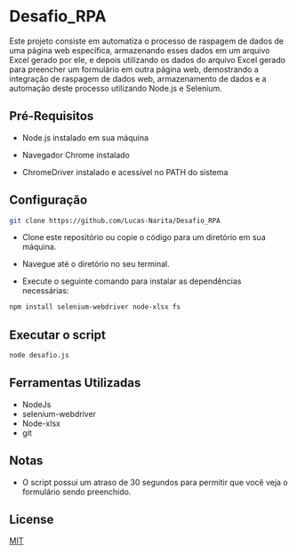 # Desafio_RPA

Este projeto consiste em automatiza o processo de raspagem de dados de uma página web específica, armazenando esses dados em um arquivo Excel gerado por ele, e depois utilizando os dados do arquivo Excel gerado para preencher um formulário em outra página web, demostrando a integração de raspagem de dados web, armazenamento de dados e a automação deste processo utilizando Node.js e Selenium.


## Pré-Requisitos

- Node.js instalado em sua máquina

- Navegador Chrome instalado

- ChromeDriver instalado e acessível no PATH do sistema

## Configuração
```bash
git clone https://github.com/Lucas-Narita/Desafio_RPA
```
- Clone este repositório ou copie o código para um diretório em sua máquina.

- Navegue até o diretório no seu terminal.

- Execute o seguinte comando para instalar as dependências necessárias:
```bash
npm install selenium-webdriver node-xlsx fs
```

## Executar o script
```bash
node desafio.js
```
## Ferramentas Utilizadas
- NodeJs
- selenium-webdriver
- Node-xlsx
- git
## Notas

- O script possui um atraso de 30 segundos para permitir que você veja o formulário sendo preenchido.


## License

[MIT](https://choosealicense.com/licenses/mit/)
